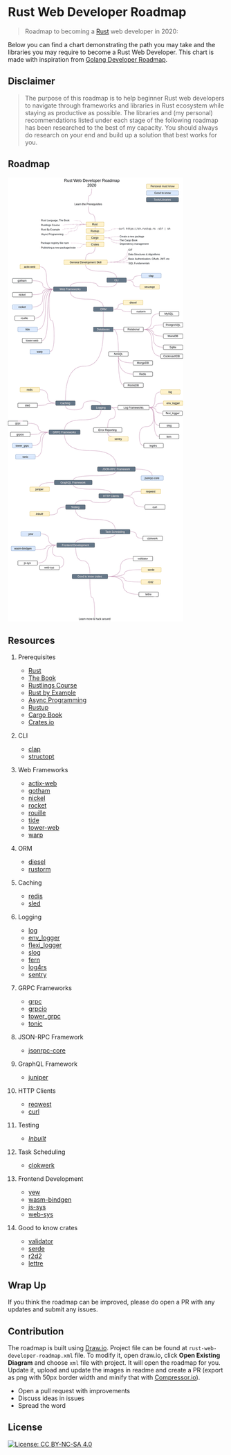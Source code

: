 # Rust Web Developer Roadmap

> Roadmap to becoming a [Rust](https://www.rust-lang.org/) web developer in 2020:

Below you can find a chart demonstrating the path you may take and the libraries you may require to become a Rust Web Developer. This chart is made with inspiration from [Golang Developer Roadmap](https://github.com/Alikhll/golang-developer-roadmap/).

## Disclaimer

> The purpose of this roadmap is to help beginner Rust web developers to navigate through frameworks and libraries in Rust ecosystem while staying as productive as possible. The libraries and (my personal) recommendations listed under each stage of the following roadmap has been researched to the best of my capacity. You should always do research on your end and build up a solution that best works for you.

## Roadmap

![Roadmap](./rust-web-developer-roadmap.png)

## Resources

1. Prerequisites

   - [Rust](https://www.rust-lang.org/)
   - [The Book](https://doc.rust-lang.org/book/)
   - [Rustlings Course](https://github.com/rust-lang/rustlings/)
   - [Rust by Example](https://doc.rust-lang.org/stable/rust-by-example/)
   - [Async Programming](https://rust-lang.github.io/async-book/)
   - [Rustup](https://www.rust-lang.org/tools/install)
   - [Cargo Book](https://doc.rust-lang.org/cargo/index.html)
   - [Crates.io](https://crates.io/)

2. CLI

   - [clap](https://crates.io/crates/clap)
   - [structopt](https://crates.io/crates/structopt)

3. Web Frameworks

   - [actix-web](https://crates.io/crates/actix-web)
   - [gotham](https://crates.io/crates/gotham)
   - [nickel](https://crates.io/crates/nickel)
   - [rocket](https://crates.io/crates/rocket)
   - [rouille](https://crates.io/crates/rouille)
   - [tide](https://crates.io/crates/tide)
   - [tower-web](https://crates.io/crates/tower-web)
   - [warp](https://crates.io/crates/warp)

4. ORM

   - [diesel](https://crates.io/crates/diesel)
   - [rustorm](https://crates.io/crates/rustorm)

5. Caching

   - [redis](https://crates.io/crates/redis)
   - [sled](https://crates.io/crates/sled)

6. Logging

   - [log](https://crates.io/crates/log)
   - [env_logger](https://crates.io/crates/env_logger)
   - [flexi_logger](https://crates.io/crates/flexi_logger)
   - [slog](https://crates.io/crates/slog)
   - [fern](https://crates.io/crates/fern)
   - [log4rs](https://crates.io/crates/log4rs)
   - [sentry](https://crates.io/crates/sentry)

7. GRPC Frameworks

   - [grpc](https://crates.io/crates/grpc)
   - [grpcio](https://crates.io/crates/grpcio)
   - [tower_grpc](https://github.com/tower-rs/tower-grpc)
   - [tonic](https://github.com/hyperium/tonic)

8. JSON-RPC Framework

   - [jsonrpc-core](https://crates.io/crates/jsonrpc-core)

9. GraphQL Framework

   - [juniper](https://crates.io/crates/juniper)

10. HTTP Clients

    - [reqwest](https://crates.io/crates/reqwest)
    - [curl](https://crates.io/crates/curl)

11. Testing

    - _[Inbuilt](https://doc.rust-lang.org/book/ch11-00-testing.html)_

12. Task Scheduling

    - [clokwerk](https://crates.io/crates/clokwerk)

13. Frontend Development

    - [yew](https://crates.io/crates/yew)
    - [wasm-bindgen](https://crates.io/crates/wasm-bindgen)
    - [js-sys](https://crates.io/crates/js-sys)
    - [web-sys](https://crates.io/crates/web-sys)

14. Good to know crates
    - [validator](https://crates.io/crates/validator)
    - [serde](https://crates.io/crates/serde)
    - [r2d2](https://crates.io/crates/r2d2)
    - [lettre](https://crates.io/crates/lettre)

## Wrap Up

If you think the roadmap can be improved, please do open a PR with any updates and submit any issues.

## Contribution

The roadmap is built using [Draw.io](https://www.draw.io/). Project file can be found at `rust-web-developer-roadmap.xml` file. To modify it, open draw.io, click **Open Existing Diagram** and choose `xml` file with project. It will open the roadmap for you. Update it, upload and update the images in readme and create a PR (export as png with 50px border width and minify that with [Compressor.io](https://compressor.io/compress)).

- Open a pull request with improvements
- Discuss ideas in issues
- Spread the word

## License

[![License: CC BY-NC-SA 4.0](https://img.shields.io/badge/License-CC%20BY--NC--SA%204.0-lightgrey.svg)](https://creativecommons.org/licenses/by-nc-sa/4.0/)
